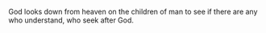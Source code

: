 God looks down from heaven on the children of man to see if there are any who understand, who seek after God.
